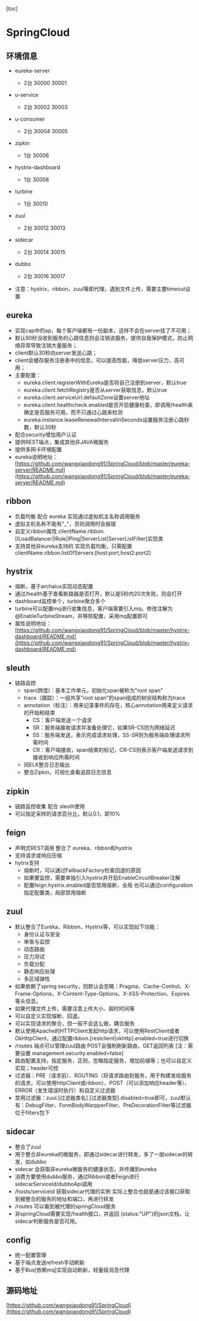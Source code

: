 [toc]
# SpringCloud
## 环境信息
- eureka-server 
    - 2台 30000  30001
- u-service
    - 2台  30002 30003
- u-consumer
    - 2台  30004 30005
- zipkin
    - 1台 30006 
- hystrix-dashboard
    - 1台 30008
- turbine
    - 1台 30010
- zuul
    - 2台 30012 30013
- sidecar
    - 2台 30014 30015
- dubbo
    - 2台 30016 30017

- 注意：hystrix、ribbon、zuul等即代理，遇到文件上传，需要主要timeout设置

## eureka
- 实现cap中的ap，每个客户端都有一份副本，这样不会在server挂了不可用；
- 默认90秒没收到服务的心跳信息则会注销该服务，提供自我保护模式，防止网络异常导致注销大量服务；
- client默认30秒向server发送心跳；
- client会缓存服务注册表中的信息，可以提高性能，降低server压力，高可用；
- 主要配置：
  - eureka.client.registerWithEureka是否将自己注册到server，默认true
  - eureka.client.fetchRegistry是否从server获取信息，默认true
  - eureka.client.serviceUrl.defaultZone设置server地址
  - eureka.client.healthcheck.enabled是否开启健康检查，即调用/health来确定是否服务可用，而不只通过心跳来检测
  - eureka.instance.leaseRenewalIntervalInSeconds设置服务注册心跳秒数，默认30秒
- 配合security增加用户认证
- 提供REST端点，集成其他非JAVA微服务
- 提供多网卡环境配置
- eureka说明地址： [https://github.com/wangxiaodong91/SpringCloud/blob/master/eureka-server/README.md](https://github.com/wangxiaodong91/SpringCloud/blob/master/eureka-server/README.md)
    
## ribbon
- 负载均衡 配合 eureka 实现通过虚拟机主名称调用服务
- 虚拟主机名称不能有"_"，否则调用时会报错
- 自定义ribbon属性 clientName.ribbon.[ILoadBalancer|IRule|IPing|ServerList|ServerListFilter]实现类
- 支持其他非eureka支持的 实现负载均衡，只需配置clientName.ribbon.listOfServers:[host:port,host2:port2]


## hystrix
- 熔断，基于archaius实现动态配置
- 通过/health基于查看断路器是否打开，默认是5秒内20次失败，则会打开
- dashboard监控单个，turbine聚合多个
- turbine可以配置mq进行收集信息，客户端需要引入mq，修改注解为@EnableTurbineStream，并移除配置，采用mq配置即可
- 属性说明地址： [https://github.com/wangxiaodong91/SpringCloud/blob/master/hystrix-dashboard/README.md](https://github.com/wangxiaodong91/SpringCloud/blob/master/hystrix-dashboard/README.md)

## sleuth
- 链路监控
  - span(跨度)：基本工作单元，初始化span被称为"root span"
  - trace（跟踪）：一组共享"root span"的span组成的树状结构称为trace
  - annotation（标注）：用来记录事件的存在，核心annotation用来定义请求的开始和结束
    - CS：客户端发送一个请求
    - SR：服务端接收请求并准备处理它，如果SR-CS则为网络延迟
    - SS：服务端发送，表示完成请求处理，SS-SR则为服务端处理请求所需时间
    - CR：客户端接收，span结束的标记，CR-CS则表示客户端发送请求到接收到响应所需时间
  - 同ELK整合日志输出
  - 整合Zipkin，可视化查看追踪日志信息
    
## zipkin
 - 链路监控收集 配合 sleuth使用
 - 可以指定采样的请求百分比，默认0.1，即10%
    
## feign
 - 声明式REST调用 整合了 eureka、ribbon和hystrix
 - 支持请求或响应压缩
 - hytrix支持
   - 熔断时，可以通过FallbackFactory检查回退的原因
   - 如果要监控，需要单独引入hystrix并开启EnableCircuitBreaker注解
   - 配置feign.hystrix.enabled是否禁用熔断，全局 也可以通过configuration指定配置类，局部禁用熔断

## zuul
 - 默认整合了Eureka、Ribbon、Hystrix等，可以实现如下功能：
   - 身份认证与安全
   - 审查与监控
   - 动态路由
   - 压力测试
   - 负载分配
   - 静态响应处理
   - 多区域弹性
 - 如果依赖了spring security，则默认会忽略：Pragma、Cache-Control、X-Frame-Options、X-Content-Type-Options、X-XSS-Protection、Expires等头信息。
 - 如果代理文件上传，需要注意上传大小、超时时间等
 - 可以自定义实现熔断、回退。
 - 可以实现请求的聚合，但一般不会这么做，耦合服务
 - 默认使用Apache的HTTPClient发起http请求，可以使用RestClient或者OkHttpClient，通过配置ribbon.[restclient|okhttp].enabled=true进行切换
 - /routes 端点可以管理zuul路由 POST会强制刷新路由，GET返回列表 [注：需要设置 management.security.enabled=false]
 - 路由配置支持，指定服务，正则，忽略指定服务，增加前缀等；也可以自定义实现；header可控
 - 过滤器：PRE（请求前）、ROUTING（将请求路由到服务，用于构建发给服务的请求，可以使用httpClient或ribbon）、POST（可以添加响应header等）、ERROR（发生错误时执行）和自定义过滤器
 - 禁用过滤器：zuul.[过滤器类名].[过滤器类型].disabled=true即可，zuul默认有：DebugFilter、FormBodyWarpperFilter、PreDecorationFilter等过滤器位于filters包下

## sidecar
 - 整合了zuul 
 - 用于整合非eureka的微服务，即通过sidecar进行转发，多了一层sidecar的转发，如dubbo
 - sidecar 会获取非eureka微服务的健康状态，并传播到eureka
 - 消费方要使用dubbo服务，通过Ribbon或者Feign进行sidecarServiceId/dubboApi调用
 - /hosts/serviceId 获取sidecar代理的实例 实际上整合也就是通过该接口获取到被整合的服务的地址和端口，再进行转发
 - /routes 可以看到被代理的springCloud服务
 - 非springCloud需要实现/health接口，并返回 {status:"UP"}的json文档，让sidecar判断服务是否可用。
 
  
  
  
## config
 - 统一配置管理
 - 基于端点发送refresh手动刷新
 - 基于Bus[依赖mq]实现自动刷新，轻量级消息代理

## 源码地址
[https://github.com/wangxiaodong91/SpringCloud](https://github.com/wangxiaodong91/SpringCloud)